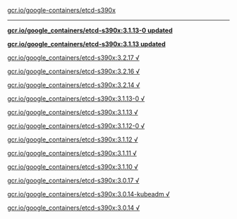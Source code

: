 [gcr.io/google-containers/etcd-s390x](https://hub.docker.com/r/anjia0532/etcd-s390x/tags/) 

----
**[gcr.io/google_containers/etcd-s390x:3.1.13-0 updated](https://hub.docker.com/r/anjia0532/etcd-s390x/tags/)**

**[gcr.io/google_containers/etcd-s390x:3.1.13 updated](https://hub.docker.com/r/anjia0532/etcd-s390x/tags/)**

[gcr.io/google_containers/etcd-s390x:3.2.17 √](https://hub.docker.com/r/anjia0532/etcd-s390x/tags/)

[gcr.io/google_containers/etcd-s390x:3.2.16 √](https://hub.docker.com/r/anjia0532/etcd-s390x/tags/)

[gcr.io/google_containers/etcd-s390x:3.2.14 √](https://hub.docker.com/r/anjia0532/etcd-s390x/tags/)

[gcr.io/google_containers/etcd-s390x:3.1.13-0 √](https://hub.docker.com/r/anjia0532/etcd-s390x/tags/)

[gcr.io/google_containers/etcd-s390x:3.1.13 √](https://hub.docker.com/r/anjia0532/etcd-s390x/tags/)

[gcr.io/google_containers/etcd-s390x:3.1.12-0 √](https://hub.docker.com/r/anjia0532/etcd-s390x/tags/)

[gcr.io/google_containers/etcd-s390x:3.1.12 √](https://hub.docker.com/r/anjia0532/etcd-s390x/tags/)

[gcr.io/google_containers/etcd-s390x:3.1.11 √](https://hub.docker.com/r/anjia0532/etcd-s390x/tags/)

[gcr.io/google_containers/etcd-s390x:3.1.10 √](https://hub.docker.com/r/anjia0532/etcd-s390x/tags/)

[gcr.io/google_containers/etcd-s390x:3.0.17 √](https://hub.docker.com/r/anjia0532/etcd-s390x/tags/)

[gcr.io/google_containers/etcd-s390x:3.0.14-kubeadm √](https://hub.docker.com/r/anjia0532/etcd-s390x/tags/)

[gcr.io/google_containers/etcd-s390x:3.0.14 √](https://hub.docker.com/r/anjia0532/etcd-s390x/tags/)

